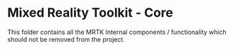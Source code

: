 # Mixed Reality Toolkit - Core

This folder contains all the MRTK Internal components / functionality which should not be removed from the project.
